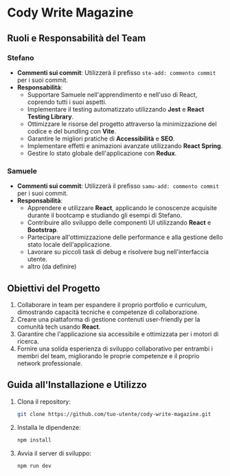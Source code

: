 # Cody Write Magazine
## Ruoli e Responsabilità del Team

### Stefano

- **Commenti sui commit**: Utilizzerà il prefisso `ste-add: commento commit` per i suoi commit.
- **Responsabilità**:
  - Supportare Samuele nell'apprendimento e nell'uso di React, coprendo tutti i suoi aspetti.
  - Implementare il testing automatizzato utilizzando **Jest** e **React Testing Library**.
  - Ottimizzare le risorse del progetto attraverso la minimizzazione del codice e del bundling con **Vite**.
  - Garantire le migliori pratiche di **Accessibilità** e **SEO**.
  - Implementare effetti e animazioni avanzate utilizzando **React Spring**.
  - Gestire lo stato globale dell'applicazione con **Redux**.

### Samuele

- **Commenti sui commit**: Utilizzerà il prefisso `samu-add: commento commit` per i suoi commit.
- **Responsabilità**:
  - Apprendere e utilizzare **React**, applicando le conoscenze acquisite durante il bootcamp e studiando gli esempi di Stefano.
  - Contribuire allo sviluppo delle componenti UI utilizzando **React** e **Bootstrap**.
  - Partecipare all'ottimizzazione delle performance e alla gestione dello stato locale dell'applicazione.
  - Lavorare su piccoli task di debug e risolvere bug nell'interfaccia utente.
  - altro (da definire)

## Obiettivi del Progetto

1. Collaborare in team per espandere il proprio portfolio e curriculum, dimostrando capacità tecniche e competenze di collaborazione.
2. Creare una piattaforma di gestione contenuti user-friendly per la comunità tech usando **React**.
3. Garantire che l'applicazione sia accessibile e ottimizzata per i motori di ricerca.
4. Fornire una solida esperienza di sviluppo collaborativo per entrambi i membri del team, migliorando le proprie competenze e il proprio network professionale.



## Guida all'Installazione e Utilizzo

1. Clona il repository:
   ```bash
   git clone https://github.com/tuo-utente/cody-write-magazine.git

2. Installa le dipendenze:
   ```bash
   npm install
   
3. Avvia il server di sviluppo:
   ```bash
   npm run dev
